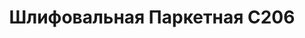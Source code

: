 ---
id: '45'
title: Шлифовальная Паркетная С206 
description: Залог 5000 рублей
price: '1300'
order: 45
default_thumbnail_image: image/IMG_20210204_161406.jpg
default_original_image: image/IMG_20210204_161406_sm.jpg
category: content/category/04shlif.md
featured: true
layout: product
---